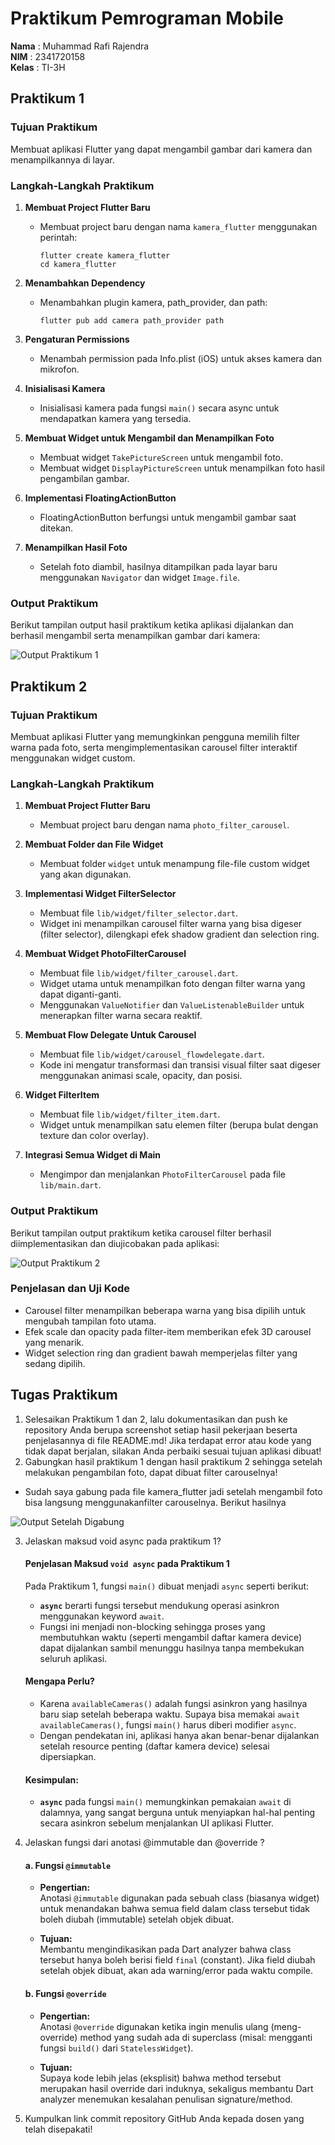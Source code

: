 # Praktikum Pemrograman Mobile

**Nama**  : Muhammad Rafi Rajendra  
**NIM**   : 2341720158  
**Kelas** : TI-3H

## Praktikum 1

### Tujuan Praktikum
Membuat aplikasi Flutter yang dapat mengambil gambar dari kamera dan menampilkannya di layar.

### Langkah-Langkah Praktikum

1. **Membuat Project Flutter Baru**
   - Membuat project baru dengan nama `kamera_flutter` menggunakan perintah:
     ```
     flutter create kamera_flutter
     cd kamera_flutter
     ```

2. **Menambahkan Dependency**
   - Menambahkan plugin kamera, path_provider, dan path:
     ```
     flutter pub add camera path_provider path
     ```

3. **Pengaturan Permissions**
   - Menambah permission pada Info.plist (iOS) untuk akses kamera dan mikrofon.

4. **Inisialisasi Kamera**
   - Inisialisasi kamera pada fungsi `main()` secara async untuk mendapatkan kamera yang tersedia.

5. **Membuat Widget untuk Mengambil dan Menampilkan Foto**
   - Membuat widget `TakePictureScreen` untuk mengambil foto.
   - Membuat widget `DisplayPictureScreen` untuk menampilkan foto hasil pengambilan gambar.

6. **Implementasi FloatingActionButton**
   - FloatingActionButton berfungsi untuk mengambil gambar saat ditekan.

7. **Menampilkan Hasil Foto**
   - Setelah foto diambil, hasilnya ditampilkan pada layar baru menggunakan `Navigator` dan widget `Image.file`.

### Output Praktikum

Berikut tampilan output hasil praktikum ketika aplikasi dijalankan dan berhasil mengambil serta menampilkan gambar dari kamera:

![Output Praktikum 1](img/image01.jpg)

## Praktikum 2

### Tujuan Praktikum
Membuat aplikasi Flutter yang memungkinkan pengguna memilih filter warna pada foto, serta mengimplementasikan carousel filter interaktif menggunakan widget custom.

### Langkah-Langkah Praktikum

1. **Membuat Project Flutter Baru**
   - Membuat project baru dengan nama `photo_filter_carousel`.

2. **Membuat Folder dan File Widget**
   - Membuat folder `widget` untuk menampung file-file custom widget yang akan digunakan.

3. **Implementasi Widget FilterSelector**
   - Membuat file `lib/widget/filter_selector.dart`.
   - Widget ini menampilkan carousel filter warna yang bisa digeser (filter selector), dilengkapi efek shadow gradient dan selection ring.

4. **Membuat Widget PhotoFilterCarousel**
   - Membuat file `lib/widget/filter_carousel.dart`.
   - Widget utama untuk menampilkan foto dengan filter warna yang dapat diganti-ganti.
   - Menggunakan `ValueNotifier` dan `ValueListenableBuilder` untuk menerapkan filter warna secara reaktif.

5. **Membuat Flow Delegate Untuk Carousel**
   - Membuat file `lib/widget/carousel_flowdelegate.dart`.
   - Kode ini mengatur transformasi dan transisi visual filter saat digeser menggunakan animasi scale, opacity, dan posisi.

6. **Widget FilterItem**
   - Membuat file `lib/widget/filter_item.dart`.
   - Widget untuk menampilkan satu elemen filter (berupa bulat dengan texture dan color overlay).

7. **Integrasi Semua Widget di Main**
   - Mengimpor dan menjalankan `PhotoFilterCarousel` pada file `lib/main.dart`.

### Output Praktikum

Berikut tampilan output praktikum ketika carousel filter berhasil diimplementasikan dan diujicobakan pada aplikasi:

![Output Praktikum 2](img/gif01.gif)

### Penjelasan dan Uji Kode
- Carousel filter menampilkan beberapa warna yang bisa dipilih untuk mengubah tampilan foto utama.
- Efek scale dan opacity pada filter-item memberikan efek 3D carousel yang menarik.
- Widget selection ring dan gradient bawah memperjelas filter yang sedang dipilih.

## Tugas Praktikum
1. Selesaikan Praktikum 1 dan 2, lalu dokumentasikan dan push ke repository Anda berupa screenshot setiap hasil pekerjaan beserta penjelasannya di file README.md! Jika terdapat error atau kode yang tidak dapat berjalan, silakan Anda perbaiki sesuai tujuan aplikasi dibuat!
2. Gabungkan hasil praktikum 1 dengan hasil praktikum 2 sehingga setelah melakukan pengambilan foto, dapat dibuat filter carouselnya!
- Sudah saya gabung pada file kamera_flutter jadi setelah mengambil foto bisa langsung menggunakanfilter carouselnya. Berikut hasilnya

![Output Setelah Digabung](img/gif02.gif)

3. Jelaskan maksud void async pada praktikum 1?
   #### Penjelasan Maksud `void async` pada Praktikum 1

   Pada Praktikum 1, fungsi `main()` dibuat menjadi `async` seperti berikut:
   - **`async`** berarti fungsi tersebut mendukung operasi asinkron menggunakan keyword `await`.
   - Fungsi ini menjadi non-blocking sehingga proses yang membutuhkan waktu (seperti mengambil daftar kamera device) dapat dijalankan sambil menunggu hasilnya tanpa membekukan seluruh aplikasi.
   #### Mengapa Perlu?
   - Karena `availableCameras()` adalah fungsi asinkron yang hasilnya baru siap setelah beberapa waktu. Supaya bisa memakai `await availableCameras()`, fungsi `main()` harus diberi modifier `async`.
   - Dengan pendekatan ini, aplikasi hanya akan benar-benar dijalankan setelah resource penting (daftar kamera device) selesai dipersiapkan.
   #### Kesimpulan:
   - **`async`** pada fungsi `main()` memungkinkan pemakaian `await` di dalamnya, yang sangat berguna untuk menyiapkan hal-hal penting secara asinkron sebelum menjalankan UI aplikasi Flutter.

4. Jelaskan fungsi dari anotasi @immutable dan @override ?
   #### a. Fungsi `@immutable`

   - **Pengertian:**  
   Anotasi `@immutable` digunakan pada sebuah class (biasanya widget) untuk menandakan bahwa semua field dalam class tersebut tidak boleh diubah (immutable) setelah objek dibuat.

   - **Tujuan:**  
   Membantu mengindikasikan pada Dart analyzer bahwa class tersebut hanya boleh berisi field `final` (constant). Jika field diubah setelah objek dibuat, akan ada warning/error pada waktu compile.
   
   #### b. Fungsi `@override`

   - **Pengertian:**  
   Anotasi `@override` digunakan ketika ingin menulis ulang (meng-override) method yang sudah ada di superclass (misal: mengganti fungsi `build()` dari `StatelessWidget`).

   - **Tujuan:**  
   Supaya kode lebih jelas (eksplisit) bahwa method tersebut merupakan hasil override dari induknya, sekaligus membantu Dart analyzer menemukan kesalahan penulisan signature/method.

5. Kumpulkan link commit repository GitHub Anda kepada dosen yang telah disepakati!
